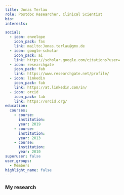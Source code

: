 ```yaml
---
title: Jonas Terlau
role: Postdoc Researcher, Clinical Scientist
bio:
interests:

social:
  - icon: envelope
    icon_pack: fas
    link: mailto:Jonas.terlau@gmx.de
  - icon: google-scholar
    icon_pack: ai
    link: https://scholar.google.com/citations?user=
  - icon: researchgate
    icon_pack: fab
    link: https://www.researchgate.net/profile/
  - icon: linkedin
    icon_pack: fab
    link: https://at.linkedin.com/in/
  - icon: orcid
    icon_pack: fab
    link: https://orcid.org/
education:
  courses:
    - course:
      institution:
      year: 2019
    - course:
      institution:
      year: 2013
    - course:
      institution:
      year: 2010
superuser: false
user_groups:
  - Members
highlight_name: false
---
```

### My research
